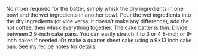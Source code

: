 No mixer required for the batter, simply whisk the dry ingredients in one bowl and the wet ingredients in another bowl. Pour the wet ingredients into the dry ingredients (or vice versa, it doesn’t make any difference), add the hot coffee, then whisk everything together. The cake batter is thin. Divide between 2 9-inch cake pans. You can easily stretch it to 3 or 4 8-inch or 9-inch cakes if needed. Or make a quarter sheet cake using a 9×13 inch cake pan. See my recipe notes for details.